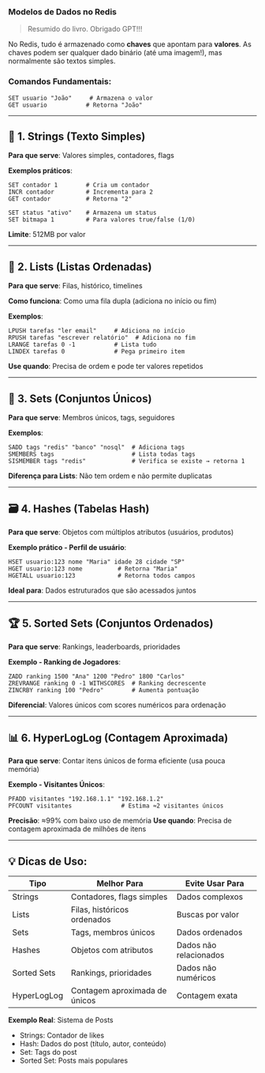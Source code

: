 ### Modelos de Dados no Redis

> Resumido do livro.
> Obrigado GPT!!!

No Redis, tudo é armazenado como **chaves** que apontam para **valores**. As chaves podem ser qualquer dado binário (até uma imagem!), mas normalmente são textos simples.

### Comandos Fundamentais:
```redis
SET usuario "João"     # Armazena o valor
GET usuario           # Retorna "João"
```

---

## 🧵 1. Strings (Texto Simples)
**Para que serve**: Valores simples, contadores, flags

**Exemplos práticos**:
```redis
SET contador 1        # Cria um contador
INCR contador         # Incrementa para 2
GET contador          # Retorna "2"

SET status "ativo"    # Armazena um status
SET bitmapa 1         # Para valores true/false (1/0)
```

**Limite**: 512MB por valor

---

## 📃 2. Lists (Listas Ordenadas)
**Para que serve**: Filas, histórico, timelines

**Como funciona**: Como uma fila dupla (adiciona no início ou fim)

**Exemplos**:
```redis
LPUSH tarefas "ler email"     # Adiciona no início
RPUSH tarefas "escrever relatório"  # Adiciona no fim
LRANGE tarefas 0 -1           # Lista tudo
LINDEX tarefas 0              # Pega primeiro item
```

**Use quando**: Precisa de ordem e pode ter valores repetidos

---

## 🎯 3. Sets (Conjuntos Únicos)
**Para que serve**: Membros únicos, tags, seguidores

**Exemplos**:
```redis
SADD tags "redis" "banco" "nosql"  # Adiciona tags
SMEMBERS tags                      # Lista todas tags
SISMEMBER tags "redis"             # Verifica se existe → retorna 1
```

**Diferença para Lists**: Não tem ordem e não permite duplicatas

---

## 🗃️ 4. Hashes (Tabelas Hash)
**Para que serve**: Objetos com múltiplos atributos (usuários, produtos)

**Exemplo prático - Perfil de usuário**:
```redis
HSET usuario:123 nome "Maria" idade 28 cidade "SP"
HGET usuario:123 nome          # Retorna "Maria"
HGETALL usuario:123            # Retorna todos campos
```

**Ideal para**: Dados estruturados que são acessados juntos

---

## 🏆 5. Sorted Sets (Conjuntos Ordenados)
**Para que serve**: Rankings, leaderboards, prioridades

**Exemplo - Ranking de Jogadores**:
```redis
ZADD ranking 1500 "Ana" 1200 "Pedro" 1800 "Carlos"
ZREVRANGE ranking 0 -1 WITHSCORES  # Ranking decrescente
ZINCRBY ranking 100 "Pedro"        # Aumenta pontuação
```

**Diferencial**: Valores únicos com scores numéricos para ordenação

---

## 📊 6. HyperLogLog (Contagem Aproximada)
**Para que serve**: Contar itens únicos de forma eficiente (usa pouca memória)

**Exemplo - Visitantes Únicos**:
```redis
PFADD visitantes "192.168.1.1" "192.168.1.2"
PFCOUNT visitantes              # Estima ≈2 visitantes únicos
```

**Precisão**: ≈99% com baixo uso de memória
**Use quando**: Precisa de contagem aproximada de milhões de itens

---

## 💡 Dicas de Uso:

| Tipo         | Melhor Para                          | Evite Usar Para          |
|--------------|--------------------------------------|--------------------------|
| Strings      | Contadores, flags simples           | Dados complexos          |
| Lists        | Filas, históricos ordenados         | Buscas por valor         |
| Sets         | Tags, membros únicos                | Dados ordenados          |
| Hashes       | Objetos com atributos               | Dados não relacionados   |
| Sorted Sets  | Rankings, prioridades               | Dados não numéricos      |
| HyperLogLog  | Contagem aproximada de únicos       | Contagem exata           |

**Exemplo Real**: Sistema de Posts
- Strings: Contador de likes
- Hash: Dados do post (título, autor, conteúdo)
- Set: Tags do post
- Sorted Set: Posts mais populares